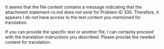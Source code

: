 It seems that the file content contains a message indicating that the attachment statement-ro.md does not exist for Problem ID 335. Therefore, it appears I do not have access to the text content you mentioned for translation. 

If you can provide the specific text or another file, I can certainly proceed with the translation instructions you described. Please provide the needed content for translation.
